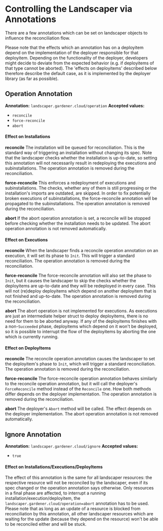 # Controlling the Landscaper via Annotations

There are a few annotations which can be set on landscaper objects to influence the reconciliation flow.

Please note that the effects which an annotation has on a deployitem depend on the implementation of the deployer responsible for that deployitem. Depending on the functionality of the deployer, developers might decide to deviate from the expected behavior (e.g. if deployitems of that type cannot be aborted). The 'effects on deployitems' described below therefore describe the default case, as it is implemented by the deployer library (as far as possible). 

## Operation Annotation

**Annotation:** `landscaper.gardener.cloud/operation`
**Accepted values:**
  - `reconcile`
  - `force-reconcile`
  - `abort`

#### Effect on Installations

**reconcile**
The installation will be queued for reconciliation. This is the standard way of triggering an installation without changing its spec. Note that the landscaper checks whether the installation is up-to-date, so setting this annotation will not necessarily result in redeploying the executions and subinstallations. 
The operation annotation is removed during the reconciliation.

**force-reconcile**
This enforces a redeployment of executions and subinstallations. The checks, whether any of them is still progressing or the installation's imports are outdated, are skipped.
In order to fix potentially broken executions of subinstallations, the force-reconcile annotation will be propagated to the subinstallations.
The operation annotation is removed during the reconciliation.

**abort**
If the abort operation annotation is set, a reconcile will be stopped before checking whether the installation needs to be updated.
The abort operation annotation is not removed automatically.


#### Effect on Executions

**reconcile**
When the landscaper finds a reconcile operation annotation on an execution, it will set its phase to `Init`. This will trigger a standard reconciliation.
The operation annotation is removed during the reconciliation.

**force-reconcile**
The force-reconcile annotation will also set the phase to `Init`, but it causes the landscaper to skip the checks whether the deployitems are up-to-date and they will be redeployed in every case.
This will not (re)deploy deployitems which depend on another deployitem that is not finished and up-to-date.
The operation annotation is removed during the reconciliation.

**abort**
The abort operation is not implemented for executions. As executions are just an intermediate helper struct to deploy deployitems, there is no need for them to be aborted anyway.
If any of the deployitems finishes with a non-`Succeeded` phase, deployitems which depend on it won't be deployed, so it is possible to interrupt the flow of the deployitems by aborting the one which is currently running.


#### Effect on DeployItems

**reconcile**
The reconcile operation annotation causes the landscaper to set the deployitem's phase to `Init`, which will trigger a standard reconciliation.
The operation annotation is removed during the reconciliation.

**force-reconcile**
The force-reconcile operation annotation behaves similarly to the reconcile operation annotation, but it will call the deployer's `ForceReconcile` method instead of the `Reconcile` one. How both methods differ depends on the deployer implementation.
The operation annotation is removed during the reconciliation.

**abort**
The deployer's `Abort` method will be called. The effect depends on the deployer implementation.
The abort operation annotation is not removed automatically.


## Ignore Annotation

**Annotation:** `landscaper.gardener.cloud/ignore`
**Accepted values:**
  - `true`

#### Effect on Installations/Executions/DeployItems

The effect of this annotation is the same for all landscaper resources: the respective resource will not be reconciled by the landscaper, even if its spec changed or the operation annotation says otherwise. Only resources in a final phase are affected, to interrupt a running installation/execution/deployitem, the `landscaper.gardener.cloud/operation=abort` annotation has to be used.
Please note that as long as an update of a resource is blocked from reconciliation by this annotation, all other landscaper resources which are waiting for the update (because they depend on the resource) won't be able to be reconciled either and will be stuck.